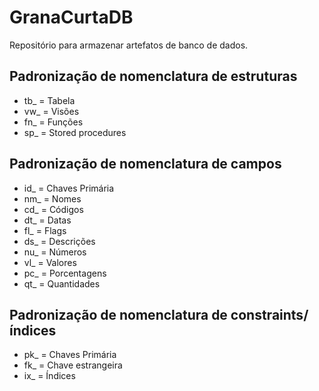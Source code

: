 GranaCurtaDB
============

Repositório para armazenar artefatos de banco de dados.

Padronização de nomenclatura de estruturas
--------------------------
* tb_ = Tabela
* vw_ = Visões
* fn_ = Funções
* sp_ = Stored procedures

Padronização de nomenclatura de campos
--------------------------------------

* id_ = Chaves Primária
* nm_ = Nomes
* cd_ = Códigos
* dt_ = Datas
* fl_ = Flags
* ds_ = Descrições
* nu_ = Números
* vl_ = Valores
* pc_ = Porcentagens
* qt_ = Quantidades

Padronização de nomenclatura de constraints/índices
--------------------------------------

* pk_ = Chaves Primária
* fk_ = Chave estrangeira
* ix_ = Índices